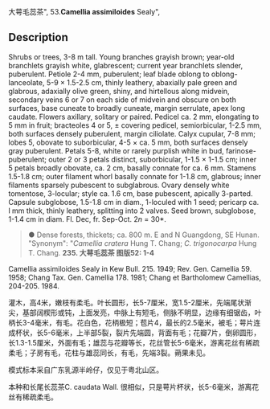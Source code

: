 大萼毛蕊茶",
53.**Camellia assimiloides** Sealy",

## Description
Shrubs or trees, 3-8 m tall. Young branches grayish brown; year-old branchlets grayish white, glabrescent; current year branchlets slender, puberulent. Petiole 2-4 mm, puberulent; leaf blade oblong to oblong-lanceolate, 5-9 × 1.5-2.5 cm, thinly leathery, abaxially pale green and glabrous, adaxially olive green, shiny, and hirtellous along midvein, secondary veins 6 or 7 on each side of midvein and obscure on both surfaces, base cuneate to broadly cuneate, margin serrulate, apex long caudate. Flowers axillary, solitary or paired. Pedicel ca. 2 mm, elongating to 5 mm in fruit; bracteoles 4 or 5, ± covering pedicel, semiorbicular, 1-2.5 mm, both surfaces densely puberulent, margin ciliolate. Calyx cupular, 7-8 mm; lobes 5, obovate to suborbicular, 4-5 × ca. 5 mm, both surfaces densely gray puberulent. Petals 5-8, white or rarely purplish white in bud, farinose-puberulent; outer 2 or 3 petals distinct, suborbicular, 1-1.5 × 1-1.5 cm; inner 5 petals broadly obovate, ca. 2 cm, basally connate for ca. 6 mm. Stamens 1.5-1.8 cm; outer filament whorl basally connate for 1-1.8 cm, glabrous; inner filaments sparsely pubescent to subglabrous. Ovary densely white tomentose, 3-locular; style ca. 1.6 cm, base pubescent, apically 3-parted. Capsule subglobose, 1.5-1.8 cm in diam., 1-loculed with 1 seed; pericarp ca. l mm thick, thinly leathery, splitting into 2 valves. Seed brown, subglobose, 1-1.4 cm in diam. Fl. Dec, fr. Sep-Oct. 2*n* = 30*.

> ●  Dense forests, thickets; ca. 800 m. E and N Guangdong, SE Hunan.
  "Synonym": "*Camellia cratera* Hung T. Chang; *C. trigonocarpa* Hung T. Chang.
**235. 大萼毛蕊茶 图版52: 1-4**

Camellia assimiloides Sealy in Kew Bull. 215. 1949; Rev. Gen. Camellia 59. 1958; Chang Tax. Gen. Camellia 178. 1981; Chang et Bartholomew Camellias, 204-205. 1984.

灌木，高4米，嫩枝有柔毛。叶长圆形，长5-7厘米，宽1.5-2厘米，先端尾状渐尖，基部阔楔形或钝，上面发亮，中脉上有短毛，侧脉不明显，边缘有细锯齿，叶柄长3-4毫米，有毛。花白色，花柄极短；苞片4，最长的2.5毫米，被毛；萼片连成杯状，长5-6毫米，上半部5裂，裂片先端圆，背面有毛；花瓣7片，倒卵圆形，长1.3-1.5厘米，外面有毛；雄蕊与花瓣等长，花丝管长5-6毫米，游离花丝有稀疏柔毛；子房有毛，花柱与雄蕊同长，有毛，先端3裂。蒴果未见。

模式标本采自广东乳源半岭仔，仅见于粤北山区。

本种和长尾长蕊茶C. caudata Wall. 很相似，只是萼片杯状，长5-6毫米，游离花丝有稀疏柔毛。
